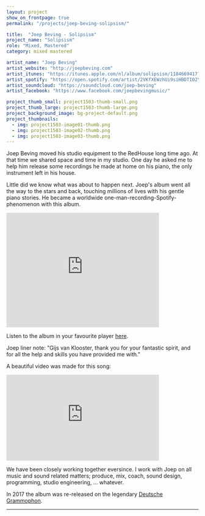 ```yaml
---
layout: project
show_on_frontpage: true
permalink: "/projects/joep-beving-solipsism/"

title:  "Joep Beving - Solipsism"
project_name: "Solipsism"
role: "Mixed, Mastered"
category: mixed mastered

artist_name: "Joep Beving"
artist_website: "http://joepbeving.com"
artist_itunes: "https://itunes.apple.com/nl/album/solipsism/1184669417?l=en"
artist_spotify: "https://open.spotify.com/artist/2VKfXEWzhUi9siHBDTI02Y"
artist_soundcloud: "https://soundcloud.com/joep-beving"
artist_facebook: "https://www.facebook.com/joepbevingmusic/"

project_thumb_small: project1503-thumb-small.png
project_thumb_large: project1503-thumb-large.png
project_background_image: bg-project-default.png
project_thumbnails:
  - img: project1503-image01-thumb.png
  - img: project1503-image02-thumb.png
  - img: project1503-image03-thumb.png
---
```


Joep Beving moved his studio equipment to the RedHouse long time ago. At that time we shared space and time in my studio. One day he asked me to help him release some recordings he made at home on his piano, the only instrument left in his house.

Little did we know what was about to happen next. Joep's album went all the way to the stars and back, touching millions of lives with his gentle piano stories. He became a worldwide one-man-recording-Spotify-phenomenon with this album.

<iframe src="https://open.spotify.com/embed/album/5TcA1sF3FI2GLUt0gggxVC" width="400" height="300" frameborder="0" allowtransparency="true"></iframe>

Listen to the album in your favourite player [here](https://dg.lnk.to/solipsism).

Joep liner note: "Gijs van Klooster, thank you for your fantastic spirit, and for all the help and skills you have provided me with."

A beautiful video was made for this song:

<iframe width="400" height="225" src="https://www.youtube.com/embed/-chZu7V3NTM" frameborder="0" allow="autoplay; encrypted-media" allowfullscreen></iframe>

We have been closely working together eversince. I work with Joep on all music and sound related matters; produce, mix, coach, sound design, programming, studio engineering, ... whatever.

In 2017 the album was re-released on the legendary [Deutsche Grammophon](https://www.deutschegrammophon.com/en/cat/4797469?).

---
